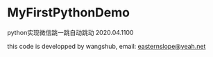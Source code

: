 # MyFirstPythonDemo
python实现微信跳一跳自动跳动 2020.04.1100

this code is developped by wangshub, email:  easternslope@yeah.net
